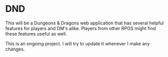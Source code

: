 # DND
This will be a Dungeons &amp; Dragons web application that has several helpful features for players and DM's alike. Players from other RPGS might find these features useful as well.

This is an ongoing project. I will try to update it whenever I make any changes.
